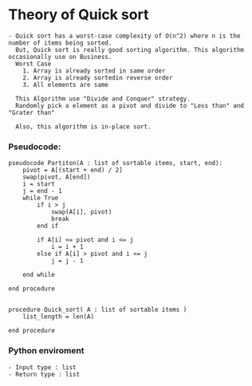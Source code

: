 # Theory of Quick sort

    - Quick sort has a worst-case complexity of O(n^2) where n is the number of items being sorted.
      But, Quick sort is really good sorting algorithm. This algorithm occasionally use on Business.
      Worst Case
        1. Array is already sorted in same order
        2. Array is already sortedin reverse order
        3. All elements are same
      
      This Algorithm use "Divide and Conquer" strategy.
      Randomly pick a element as a pivot and divide to "Less than" and "Grater than"

      Also, this algorithm is in-place sort.


### Pseudocode:
    pseudocode Partiton(A : list of sortable items, start, end):
        pivot = A[(start + end) / 2]
        swap(pivot, A[end])
        i = start
        j = end - 1
        while True
            if i > j
                swap(A[i], pivot)
                break
            end if

            if A[i] <= pivot and i <= j
                i = i + 1
            else if A[i] > pivot and i <= j
                j = j - 1

        end while

    end procedure


    procedure Quick_sort( A : list of sortable items )
        list_length = len(A)

    end procedure


### Python enviroment
    - Input type : list
    - Return type : list


